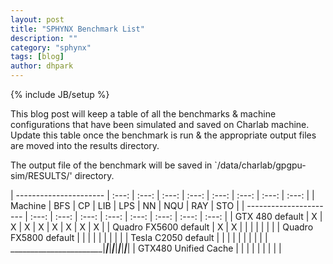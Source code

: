 ```yaml
---
layout: post
title: "SPHYNX Benchmark List"
description: ""
category: "sphynx"
tags: [blog]
author: dhpark
---
```

{% include JB/setup %}

This blog post will keep a table of all the benchmarks & machine configurations that have been simulated and saved on Charlab machine. Update this table once the benchmark is run & the appropriate output files are moved into the results directory.

The output file of the benchmark will be saved in `/data/charlab/gpgpu-sim/RESULTS/' directory.

| ---------------------- | :---: | :---: | :---: | :---: | :---: | :---: | :---: | :---: |
| Machine                | BFS   |   CP  |  LIB  |  LPS  |   NN  |  NQU  |  RAY  |  STO  |
| ---------------------- | :---: | :---: | :---: | :---: | :---: | :---: | :---: | :---: |
| GTX 480 default        |  X    |   X   |   X   |   X   |   X   |   X   |   X   |   X   |
| Quadro FX5600 default  |  X    |   X   |       |       |       |       |       |       |
| Quadro FX5800 default  |       |       |       |       |       |       |       |       |
| Tesla C2050 default    |       |       |       |       |       |       |       |       |
| _______________________|_______|_______|_______|_______|_______|_______|_______|_______|
| GTX480 Unified Cache   |       |       |       |       |       |       |       |       |
 











